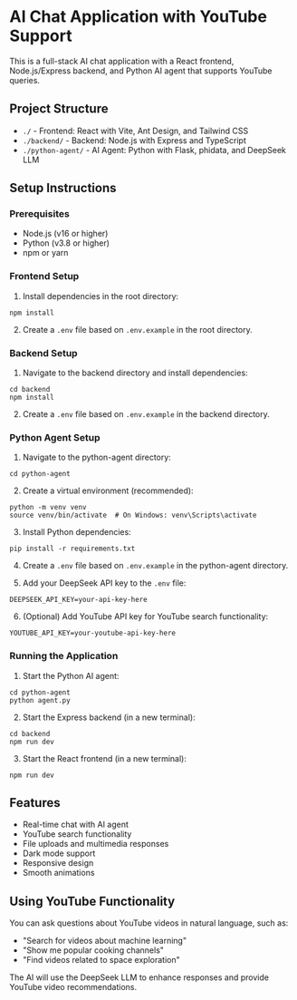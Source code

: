 
# AI Chat Application with YouTube Support

This is a full-stack AI chat application with a React frontend, Node.js/Express backend, and Python AI agent that supports YouTube queries.

## Project Structure

- `./` - Frontend: React with Vite, Ant Design, and Tailwind CSS
- `./backend/` - Backend: Node.js with Express and TypeScript
- `./python-agent/` - AI Agent: Python with Flask, phidata, and DeepSeek LLM

## Setup Instructions

### Prerequisites

- Node.js (v16 or higher)
- Python (v3.8 or higher)
- npm or yarn

### Frontend Setup

1. Install dependencies in the root directory:
```
npm install
```

2. Create a `.env` file based on `.env.example` in the root directory.

### Backend Setup

1. Navigate to the backend directory and install dependencies:
```
cd backend
npm install
```

2. Create a `.env` file based on `.env.example` in the backend directory.

### Python Agent Setup

1. Navigate to the python-agent directory:
```
cd python-agent
```

2. Create a virtual environment (recommended):
```
python -m venv venv
source venv/bin/activate  # On Windows: venv\Scripts\activate
```

3. Install Python dependencies:
```
pip install -r requirements.txt
```

4. Create a `.env` file based on `.env.example` in the python-agent directory.

5. Add your DeepSeek API key to the `.env` file:
```
DEEPSEEK_API_KEY=your-api-key-here
```

6. (Optional) Add YouTube API key for YouTube search functionality:
```
YOUTUBE_API_KEY=your-youtube-api-key-here
```

### Running the Application

1. Start the Python AI agent:
```
cd python-agent
python agent.py
```

2. Start the Express backend (in a new terminal):
```
cd backend
npm run dev
```

3. Start the React frontend (in a new terminal):
```
npm run dev
```

## Features

- Real-time chat with AI agent
- YouTube search functionality
- File uploads and multimedia responses
- Dark mode support
- Responsive design
- Smooth animations

## Using YouTube Functionality

You can ask questions about YouTube videos in natural language, such as:
- "Search for videos about machine learning"
- "Show me popular cooking channels"
- "Find videos related to space exploration"

The AI will use the DeepSeek LLM to enhance responses and provide YouTube video recommendations.
